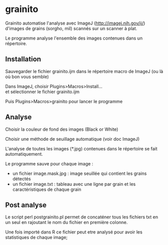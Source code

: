 # grainito
Grainito automatise l'analyse avec ImageJ (http://imagej.nih.gov/ij/) d'images de grains (sorgho, mil) scannés sur un scanner à plat.

Le programme analyse l'ensemble des images contenues dans un répertoire.

## Installation

Sauvegarder le fichier grainito.ijm dans le répertoire macro de ImageJ (ou là où bon vous semble)

Dans ImageJ, choisir Plugins>Macros>Install...  
et sélectionner le fichier grainito.ijm

Puis  Plugins>Macros>grainito pour lancer le programme


## Analyse

Choisir la couleur de fond des images (Black or White)

Choisir une méthode de seuillage automatique (voir doc ImageJ)

L'analyse de toutes les images (*.jpg) contenues dans le répertoire se fait automatiquement.

Le programme sauve pour chaque image :
- un fichier image.mask.jpg : image seuillée qui contient les grains détectés
- un fichier image.txt : tableau avec une ligne par grain et les caractéristiques de chaque grain

## Post analyse

Le script perl postgrainito.pl permet de concaténer tous les fichiers txt en un seul en rajoutant le nom du fichier en première colonne.

Une fois importé dans R ce fichier peut etre analysé pour avoir les statistiques de chaque image;
